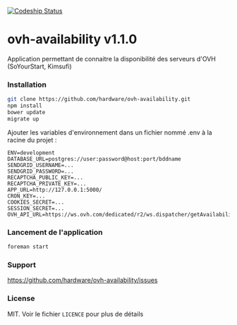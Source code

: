 [ ![Codeship Status](https://www.codeship.io/projects/ad642cb0-6e4f-0132-b9bf-66f2bf861e14/status) ](https://www.codeship.io/projects/54318)

ovh-availability v1.1.0
=======================

Application permettant de connaitre la disponibilité des serveurs d'OVH (SoYourStart, Kimsufi)

### Installation

```bash
git clone https://github.com/hardware/ovh-availability.git
npm install
bower update
migrate up
```

Ajouter les variables d'environnement dans un fichier nommé .env à la racine du projet :

```
ENV=development
DATABASE_URL=postgres://user:password@host:port/bddname
SENDGRID_USERNAME=...
SENDGRID_PASSWORD=...
RECAPTCHA_PUBLIC_KEY=...
RECAPTCHA_PRIVATE_KEY=...
APP_URL=http://127.0.0.1:5000/
CRON_KEY=...
COOKIES_SECRET=...
SESSION_SECRET=...
OVH_API_URL=https://ws.ovh.com/dedicated/r2/ws.dispatcher/getAvailability2
```

### Lancement de l'application

```bash
foreman start
```

### Support

https://github.com/hardware/ovh-availability/issues

### License
MIT. Voir le fichier ``LICENCE`` pour plus de détails
